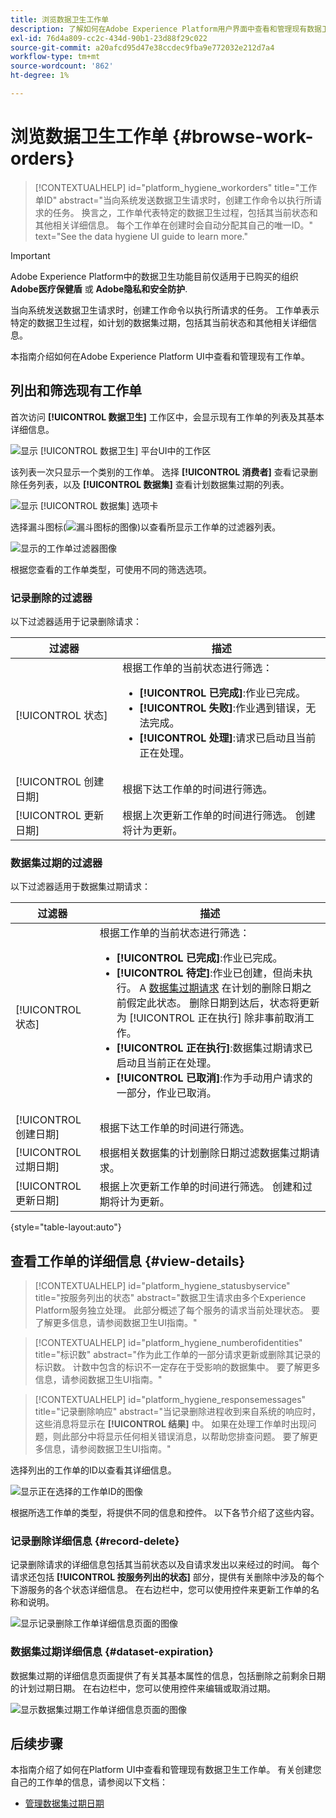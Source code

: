 ```yaml
---
title: 浏览数据卫生工作单
description: 了解如何在Adobe Experience Platform用户界面中查看和管理现有数据卫生工作单。
exl-id: 76d4a809-cc2c-434d-90b1-23d88f29c022
source-git-commit: a20afcd95d47e38ccdec9fba9e772032e212d7a4
workflow-type: tm+mt
source-wordcount: '862'
ht-degree: 1%

---
```


# 浏览数据卫生工作单 {#browse-work-orders}

>[!CONTEXTUALHELP]
>id="platform_hygiene_workorders"
>title="工作单ID"
>abstract="当向系统发送数据卫生请求时，创建工作命令以执行所请求的任务。 换言之，工作单代表特定的数据卫生过程，包括其当前状态和其他相关详细信息。 每个工作单在创建时会自动分配其自己的唯一ID。"
>text="See the data hygiene UI guide to learn more."

>[!IMPORTANT]
>
>Adobe Experience Platform中的数据卫生功能目前仅适用于已购买的组织 **Adobe医疗保健盾** 或 **Adobe隐私和安全防护**.

当向系统发送数据卫生请求时，创建工作命令以执行所请求的任务。 工作单表示特定的数据卫生过程，如计划的数据集过期，包括其当前状态和其他相关详细信息。

本指南介绍如何在Adobe Experience Platform UI中查看和管理现有工作单。

## 列出和筛选现有工作单

首次访问 **[!UICONTROL 数据卫生]** 工作区中，会显示现有工作单的列表及其基本详细信息。

![显示 [!UICONTROL 数据卫生] 平台UI中的工作区](../images/ui/browse/work-order-list.png)

该列表一次只显示一个类别的工作单。 选择 **[!UICONTROL 消费者]** 查看记录删除任务列表，以及 **[!UICONTROL 数据集]** 查看计划数据集过期的列表。

![显示 [!UICONTROL 数据集] 选项卡](../images/ui/browse/dataset-tab.png)

选择漏斗图标(![漏斗图标的图像](../images/ui/browse/funnel-icon.png))以查看所显示工作单的过滤器列表。

![显示的工作单过滤器图像](../images/ui/browse/filters.png)

根据您查看的工作单类型，可使用不同的筛选选项。

### 记录删除的过滤器

以下过滤器适用于记录删除请求：

| 过滤器 | 描述 |
| --- | --- |
| [!UICONTROL 状态] | 根据工作单的当前状态进行筛选：<ul><li>**[!UICONTROL 已完成]**:作业已完成。</li><li>**[!UICONTROL 失败]**:作业遇到错误，无法完成。</li><li>**[!UICONTROL 处理]**:请求已启动且当前正在处理。</li></ul> |
| [!UICONTROL 创建日期] | 根据下达工作单的时间进行筛选。 |
| [!UICONTROL 更新日期] | 根据上次更新工作单的时间进行筛选。 创建将计为更新。 |

### 数据集过期的过滤器

以下过滤器适用于数据集过期请求：

| 过滤器 | 描述 |
| --- | --- |
| [!UICONTROL 状态] | 根据工作单的当前状态进行筛选：<ul><li>**[!UICONTROL 已完成]**:作业已完成。</li><li>**[!UICONTROL 待定]**:作业已创建，但尚未执行。 A [数据集过期请求](./dataset-expiration.md) 在计划的删除日期之前假定此状态。 删除日期到达后，状态将更新为 [!UICONTROL 正在执行] 除非事前取消工作。</li><li>**[!UICONTROL 正在执行]**:数据集过期请求已启动且当前正在处理。</li><li>**[!UICONTROL 已取消]**:作为手动用户请求的一部分，作业已取消。</li></ul> |
| [!UICONTROL 创建日期] | 根据下达工作单的时间进行筛选。 |
| [!UICONTROL 过期日期] | 根据相关数据集的计划删除日期过滤数据集过期请求。 |
| [!UICONTROL 更新日期] | 根据上次更新工作单的时间进行筛选。 创建和过期将计为更新。 |

{style="table-layout:auto"}

## 查看工作单的详细信息 {#view-details}

>[!CONTEXTUALHELP]
>id="platform_hygiene_statusbyservice"
>title="按服务列出的状态"
>abstract="数据卫生请求由多个Experience Platform服务独立处理。 此部分概述了每个服务的请求当前处理状态。 要了解更多信息，请参阅数据卫生UI指南。"

>[!CONTEXTUALHELP]
>id="platform_hygiene_numberofidentities"
>title="标识数"
>abstract="作为此工作单的一部分请求更新或删除其记录的标识数。 计数中包含的标识不一定存在于受影响的数据集中。 要了解更多信息，请参阅数据卫生UI指南。"

>[!CONTEXTUALHELP]
>id="platform_hygiene_responsemessages"
>title="记录删除响应"
>abstract="当记录删除进程收到来自系统的响应时，这些消息将显示在 **[!UICONTROL 结果]** 中。 如果在处理工作单时出现问题，则此部分中将显示任何相关错误消息，以帮助您排查问题。 要了解更多信息，请参阅数据卫生UI指南。"

选择列出的工作单的ID以查看其详细信息。

![显示正在选择的工作单ID的图像](../images/ui/browse/select-work-order.png)

根据所选工作单的类型，将提供不同的信息和控件。 以下各节介绍了这些内容。

### 记录删除详细信息 {#record-delete}

记录删除请求的详细信息包括其当前状态以及自请求发出以来经过的时间。 每个请求还包括 **[!UICONTROL 按服务列出的状态]** 部分，提供有关删除中涉及的每个下游服务的各个状态详细信息。 在右边栏中，您可以使用控件来更新工作单的名称和说明。

![显示记录删除工作单详细信息页面的图像](../images/ui/browse/record-delete-details.png)

### 数据集过期详细信息 {#dataset-expiration}

数据集过期的详细信息页面提供了有关其基本属性的信息，包括删除之前剩余日期的计划过期日期。 在右边栏中，您可以使用控件来编辑或取消过期。

![显示数据集过期工作单详细信息页面的图像](../images/ui/browse/ttl-details.png)

## 后续步骤

本指南介绍了如何在Platform UI中查看和管理现有数据卫生工作单。 有关创建您自己的工作单的信息，请参阅以下文档：

* [管理数据集过期日期](./dataset-expiration.md)
<!-- * [Manage record deletes](./record-delete.md) -->
